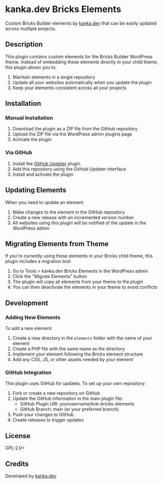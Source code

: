# kanka.dev Bricks Elements

Custom Bricks Builder elements by [kanka.dev](https://kanka.dev) that can be easily updated across multiple projects.

## Description

This plugin contains custom elements for the Bricks Builder WordPress theme. Instead of embedding these elements directly in your child theme, this plugin allows you to:

1. Maintain elements in a single repository
2. Update all your websites automatically when you update the plugin
3. Keep your elements consistent across all your projects

## Installation

### Manual Installation

1. Download the plugin as a ZIP file from the GitHub repository
2. Upload the ZIP file via the WordPress admin plugins page
3. Activate the plugin

### Via GitHub

1. Install the [GitHub Updater](https://github.com/afragen/github-updater) plugin
2. Add this repository using the GitHub Updater interface
3. Install and activate the plugin

## Updating Elements

When you need to update an element:

1. Make changes to the element in the GitHub repository
2. Create a new release with an incremented version number
3. All websites using this plugin will be notified of the update in the WordPress admin

## Migrating Elements from Theme

If you're currently using these elements in your Bricks child theme, this plugin includes a migration tool:

1. Go to Tools > kanka.dev Bricks Elements in the WordPress admin
2. Click the "Migrate Elements" button
3. The plugin will copy all elements from your theme to the plugin
4. You can then deactivate the elements in your theme to avoid conflicts

## Development

### Adding New Elements

To add a new element:

1. Create a new directory in the `elements` folder with the name of your element
2. Create a PHP file with the same name as the directory
3. Implement your element following the Bricks element structure
4. Add any CSS, JS, or other assets needed by your element

### GitHub Integration

This plugin uses GitHub for updates. To set up your own repository:

1. Fork or create a new repository on GitHub
2. Update the GitHub information in the main plugin file:
   - GitHub Plugin URI: yourusername/knk-bricks-elements
   - GitHub Branch: main (or your preferred branch)
3. Push your changes to GitHub
4. Create releases to trigger updates

## License

GPL-2.0+

## Credits

Developed by [kanka.dev](https://kanka.dev)
